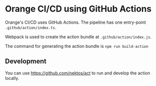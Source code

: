 # Orange CI/CD using GitHub Actions

Orange's CI/CD uses GitHub Actions. The pipeline has one entry-point
`.github/action/index.ts`.

Webpack is used to create the action bundle at `.github/action/index.js`.

The command for generating the action bundle is `npm run build-action`

## Development

You can use https://github.com/nektos/act to run and develop the action locally.
